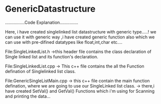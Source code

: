 # GenericDatastructure

................Code Explanation...............

Here, i have created singlelinked list datastructure with generic type.....! we can use it with generic way ,i have created generic function also which we can use with pre-difined datatypes like float,int,char etc....

File:SingleLinkedList.h
->this header file contains the class declaration of Single linked list and its function's declaration.

File:SingleLinkedList.cpp
-> This c++ file contains the all the Function defination of Singlelinked list class.

File:GenericSingleListMain.cpp
-> this c++ file contain the main function defination, where we are going to use our SingleLinked list class.
-> there,i have created SetVal() and GetVal() Functions which i'm using for Scanning and printing the data...
